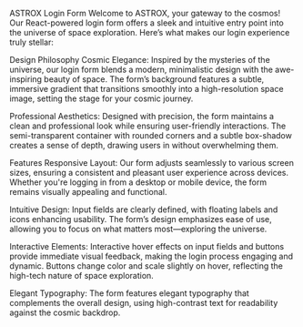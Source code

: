 ASTROX Login Form
Welcome to ASTROX, your gateway to the cosmos! Our React-powered login form offers a sleek and intuitive entry point into the universe of space exploration. Here’s what makes our login experience truly stellar:

Design Philosophy
Cosmic Elegance: Inspired by the mysteries of the universe, our login form blends a modern, minimalistic design with the awe-inspiring beauty of space. The form’s background features a subtle, immersive gradient that transitions smoothly into a high-resolution space image, setting the stage for your cosmic journey.

Professional Aesthetics: Designed with precision, the form maintains a clean and professional look while ensuring user-friendly interactions. The semi-transparent container with rounded corners and a subtle box-shadow creates a sense of depth, drawing users in without overwhelming them.

Features
Responsive Layout: Our form adjusts seamlessly to various screen sizes, ensuring a consistent and pleasant user experience across devices. Whether you're logging in from a desktop or mobile device, the form remains visually appealing and functional.

Intuitive Design: Input fields are clearly defined, with floating labels and icons enhancing usability. The form’s design emphasizes ease of use, allowing you to focus on what matters most—exploring the universe.

Interactive Elements: Interactive hover effects on input fields and buttons provide immediate visual feedback, making the login process engaging and dynamic. Buttons change color and scale slightly on hover, reflecting the high-tech nature of space exploration.

Elegant Typography: The form features elegant typography that complements the overall design, using high-contrast text for readability against the cosmic backdrop.
